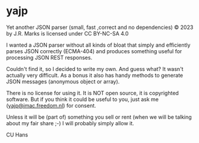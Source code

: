 # yajp
Yet another JSON parser (small, fast ,correct and no dependencies) © 2023 by J.R. Marks is licensed under CC BY-NC-SA 4.0 

I wanted a JSON parser without all kinds of bloat that simply and efficiently parses JSON correctly (ECMA-404) and produces something useful for processing JSON REST responses.

Couldn't find it, so I decided to write my own. And guess what? It wasn't actually very difficult. As a bonus it also has handy methods to generate JSON messages (anonymous object or array).

There is no license for using it. It is NOT open source, it is copyrighted software. But if you think it could be useful to you, just ask me (yajp@imac.freedom.nl) for consent.

Unless it will be (part of) something you sell or rent (when we will be talking about my fair share ;-) I will probably simply allow it.

CU Hans
